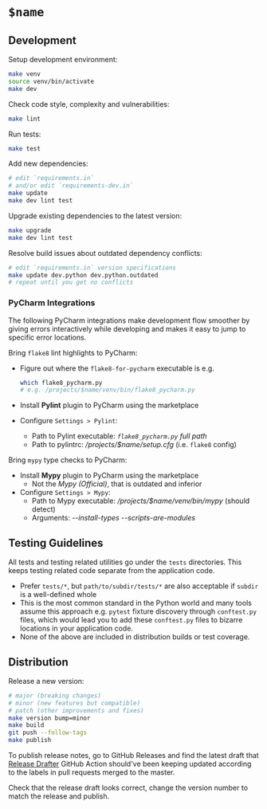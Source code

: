 
# `$name`

## Development

Setup development environment:

```bash
make venv
source venv/bin/activate
make dev
```

Check code style, complexity and vulnerabilities:

```bash
make lint
```

Run tests:

```bash
make test
```

Add new dependencies:

```bash
# edit `requirements.in`
# and/or edit `requirements-dev.in`
make update
make dev lint test
```

Upgrade existing dependencies to the latest version:

```bash
make upgrade
make dev lint test
```

Resolve build issues about outdated dependency conflicts:

```bash
# edit `requirements.in` version specifications
make update dev.python dev.python.outdated
# repeat until you get no conflicts
```

### PyCharm Integrations

The following PyCharm integrations make development flow smoother by giving errors
interactively while developing and makes it easy to jump to specific error locations.

Bring `flake8` lint highlights to PyCharm:

* Figure out where the `flake8-for-pycharm` executable is e.g.

  ```bash
  which flake8_pycharm.py
  # e.g. /projects/$name/venv/bin/flake8_pycharm.py
  ```

* Install **Pylint** plugin to PyCharm using the marketplace
* Configure `Settings > Pylint`:
  * Path to Pylint executable: *`flake8_pycharm.py` full path*
  * Path to pylintrc: */projects/$name/setup.cfg* (i.e. `flake8` config)

Bring `mypy` type checks to PyCharm:

* Install **Mypy** plugin to PyCharm using the marketplace
  * Not the *Mypy (Official)*, that is outdated and inferior
* Configure `Settings > Mypy`:
  * Path to Mypy executable: */projects/$name/venv/bin/mypy* (should detect)
  * Arguments: *--install-types --scripts-are-modules*

## Testing Guidelines

All tests and testing related utilities go under the `tests` directories.
This keeps testing related code separate from the application code.

* Prefer `tests/*`,
  but `path/to/subdir/tests/*` are also acceptable if `subdir` is a well-defined whole
* This is the most common standard in the Python world and many tools assume
  this approach e.g. `pytest` fixture discovery through `conftest.py` files,
  which would lead you to add these `conftest.py` files to bizarre locations
  in your application code.
* None of the above are included in distribution builds or test coverage.

## Distribution

Release a new version:

```bash
# major (breaking changes)
# minor (new features but compatible)
# patch (other improvements and fixes)
make version bump=minor
make build
git push --follow-tags
make publish
```

To publish release notes, go to GitHub Releases and find the latest draft that
[Release Drafter](https://github.com/release-drafter/release-drafter) GitHub Action
should've been keeping updated according to the labels in pull requests merged to the master.

Check that the release draft looks correct,
change the version number to match the release and publish.
